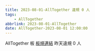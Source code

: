```yaml
---
title: 2023-08-01-AllTogether 違規 0 人
tags:
    - AllTogether
abbrlink: 2023-08-01-AllTogether
date: AllTogether-2023-08-01 12:00:00
---
```

AllTogether 板 [板規連結](https://www.ptt.cc/bbs/AllTogether/M.1643211430.A.5FB.html)
昨天違規 0 人
